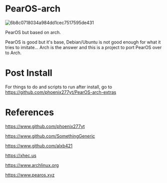 # PearOS-arch
![6b8c0718034a984dd1cec7517595de431](https://github.com/agam778/PearOS-arch/blob/main/Logo.png?raw=true)

PearOS but based on arch.


PearOS is good but it's base, Debian/Ubuntu is not good enough for what it tries to imitate...
Arch is the answer and this is a project to port PearOS over to Arch.

# Post Install
For things to do and scripts to run after install, go to https://github.com/phoenix277yt/PearOS-arch-extras

# References

https://www.github.com/phoenix277yt

https://www.github.com/SomethingGeneric

https://www.github.com/alxb421

https://xhec.us

https://www.archlinux.org

https://www.pearos.xyz
